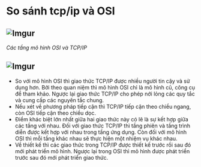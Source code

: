 # So sánh tcp/ip và OSI  
## ![Imgur](https://i.imgur.com/zyJB4iQ.png) 

*Các tầng mô hình OSI và TCP/IP* 

## ![Imgur](https://i.imgur.com/EBBdref.png)

- So với mô hình OSI thì giao thức TCP/IP được nhiều người tin cậy và sử dụng hơn. Bởi theo quan niệm thì mô hình OSI chỉ là mô hình cũ, công cụ để tham khảo. Ngược lại giao thức TCP/IP cho phép nới lỏng các quy tắc và cung cấp các nguyên tắc chung. 
- Nếu xét về phương pháp tiếp cận thì TCP/IP tiếp cận theo chiều ngang, còn OSI tiếp cận theo chiều dọc.
- Điểm khác biệt lớn nhất giữa hai giao thức này có lẽ là sự kết hợp giữa các tầng với nhau. Đối với giao thức TCP/IP thì tầng phiên và tầng trình diễn được kết hợp với nhau trong tầng ứng dụng. Còn đối với mô hình OSI thì mỗi tầng khác nhau sẽ thực hiện một nhiệm vụ khác nhau.
- Về thiết kế thì các giao thức trong TCP/IP được thiết kế trước rồi sau đó mới phát triển mô hình. Ngược lại trong OSI thì mô hình được phát triển trước sau đó mới phát triển giao thức.

